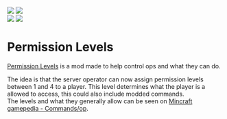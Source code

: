 [![](https://img.shields.io/endpoint?url=https%3A%2F%2Fcurseforge-badge-shields-io-caaw7pcenm0t.runkit.sh%2Fdownloads%3FprojectId%3D410110%26mode%3Dfull)](https://minecraft.curseforge.com/projects/permission-levels)
[![](https://img.shields.io/endpoint?url=https%3A%2F%2Fcurseforge-badge-shields-io-caaw7pcenm0t.runkit.sh%2Fversions%3FprojectId%3D410110)](https://minecraft.curseforge.com/projects/permission-levels)   
[![](https://img.shields.io/endpoint?url=https%3A%2F%2Fmodrinth-badge-shields-io-s1co4c2czdpy.runkit.sh/%2Fdownloads%3FprojectId%3DliHwiCTl%26mode%3Dfull)](https://modrinth.com/mod/permission-levels)
[![](https://img.shields.io/endpoint?url=https%3A%2F%2Fmodrinth-badge-shields-io-s1co4c2czdpy.runkit.sh%2Fversions%3FprojectId%3DliHwiCTl)](https://modrinth.com/mod/permission-levels)
# Permission Levels
[Permission Levels](https://www.curseforge.com/minecraft/mc-mods/permission-levels) is a mod made to help control ops and what they can do.  

The idea is that the server operator can now assign permission levels between 1 and 4 to a player.
This level determines what the player is a allowed to access, this could also include modded commands.  
The levels and what they generally allow can be seen on  [Mincraft gamepedia - Commands/op](https://minecraft.gamepedia.com/Commands/op#Levels).  
